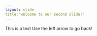 ```yaml
---
layout: slide
title:"welcome to our second slide!"
---
```

This is a text
Use the left arrow to go back!

